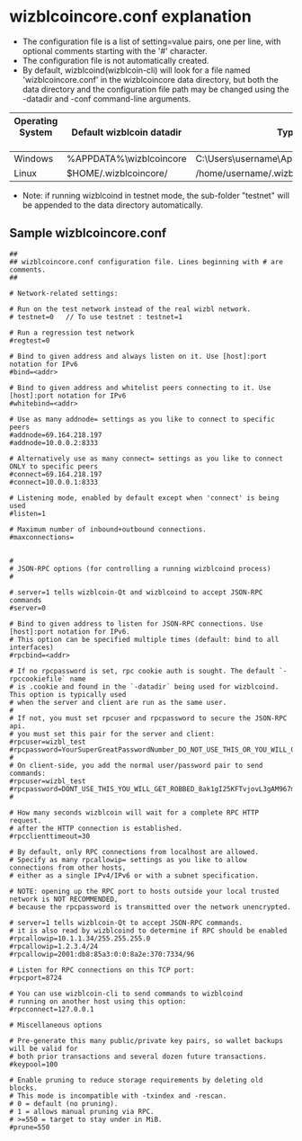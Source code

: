 # wizblcoincore.conf explanation

* The configuration file is a list of setting=value pairs, one per line, with optional comments starting with the '#' character.
* The configuration file is not automatically created.
* By default, wizblcoind(wizblcoin-cli) will look for a file named 'wizblcoincore.conf' in the wizblcoincore data directory, but both the data directory and the configuration file path may be changed using the -datadir and -conf command-line arguments.

| <center>Operating System</center>    | <center>Default wizblcoin datadir</center> | <center>Typical path to configuration file</center> |
| ------------------------------------ | ------------------------- | ---------------------------------- |
| Windows | %APPDATA%\wizblcoincore| C:\Users\username\AppData\Roaming\wizblcoincore\wizblcoincore.conf  |
| Linux   | $HOME/.wizblcoincore/ | /home/username/.wizblcoincore/wizblcoincore.conf |

* Note: if running wizblcoind in testnet mode, the sub-folder "testnet" will be appended to the data directory automatically.

## Sample wizblcoincore.conf

```text
##
## wizblcoincore.conf configuration file. Lines beginning with # are comments.
##
 
# Network-related settings:

# Run on the test network instead of the real wizbl network.
# testnet=0   // To use testnet : testnet=1

# Run a regression test network
#regtest=0

# Bind to given address and always listen on it. Use [host]:port notation for IPv6
#bind=<addr>

# Bind to given address and whitelist peers connecting to it. Use [host]:port notation for IPv6
#whitebind=<addr>

# Use as many addnode= settings as you like to connect to specific peers
#addnode=69.164.218.197
#addnode=10.0.0.2:8333

# Alternatively use as many connect= settings as you like to connect ONLY to specific peers
#connect=69.164.218.197
#connect=10.0.0.1:8333

# Listening mode, enabled by default except when 'connect' is being used
#listen=1

# Maximum number of inbound+outbound connections.
#maxconnections=


#
# JSON-RPC options (for controlling a running wizblcoind process)
#

# server=1 tells wizblcoin-Qt and wizblcoind to accept JSON-RPC commands
#server=0

# Bind to given address to listen for JSON-RPC connections. Use [host]:port notation for IPv6.
# This option can be specified multiple times (default: bind to all interfaces)
#rpcbind=<addr>

# If no rpcpassword is set, rpc cookie auth is sought. The default `-rpccookiefile` name
# is .cookie and found in the `-datadir` being used for wizblcoind. This option is typically used
# when the server and client are run as the same user.
#
# If not, you must set rpcuser and rpcpassword to secure the JSON-RPC api. 
# you must set this pair for the server and client:
#rpcuser=wizbl_test
#rpcpassword=YourSuperGreatPasswordNumber_DO_NOT_USE_THIS_OR_YOU_WILL_GET_ROBBED_385593
#
# On client-side, you add the normal user/password pair to send commands:
#rpcuser=wizbl_test
#rpcpassword=DONT_USE_THIS_YOU_WILL_GET_ROBBED_8ak1gI25KFTvjovL3gAM967mies3E=
#

# How many seconds wizblcoin will wait for a complete RPC HTTP request.
# after the HTTP connection is established. 
#rpcclienttimeout=30

# By default, only RPC connections from localhost are allowed.
# Specify as many rpcallowip= settings as you like to allow connections from other hosts,
# either as a single IPv4/IPv6 or with a subnet specification.

# NOTE: opening up the RPC port to hosts outside your local trusted network is NOT RECOMMENDED,
# because the rpcpassword is transmitted over the network unencrypted.

# server=1 tells wizblcoin-Qt to accept JSON-RPC commands.
# it is also read by wizblcoind to determine if RPC should be enabled 
#rpcallowip=10.1.1.34/255.255.255.0
#rpcallowip=1.2.3.4/24
#rpcallowip=2001:db8:85a3:0:0:8a2e:370:7334/96

# Listen for RPC connections on this TCP port:
#rpcport=8724

# You can use wizblcoin-cli to send commands to wizblcoind
# running on another host using this option:
#rpcconnect=127.0.0.1

# Miscellaneous options

# Pre-generate this many public/private key pairs, so wallet backups will be valid for
# both prior transactions and several dozen future transactions.
#keypool=100

# Enable pruning to reduce storage requirements by deleting old blocks. 
# This mode is incompatible with -txindex and -rescan.
# 0 = default (no pruning).
# 1 = allows manual pruning via RPC.
# >=550 = target to stay under in MiB. 
#prune=550

```
